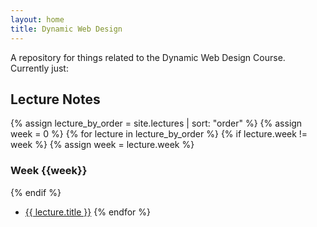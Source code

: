 ```yaml
---
layout: home
title: Dynamic Web Design
---
```


A repository for things related to the Dynamic Web Design Course.
Currently just:

## Lecture Notes

{% assign lecture_by_order = site.lectures | sort: "order" %}
{% assign week = 0 %}
{% for lecture in lecture_by_order %}
{% if lecture.week != week %}
{% assign week = lecture.week %}
###  Week {{week}}
{% endif %}
 - [{{ lecture.title }}](<{{lecture.url | prepend:site.baseurl }}>)
{% endfor %}
